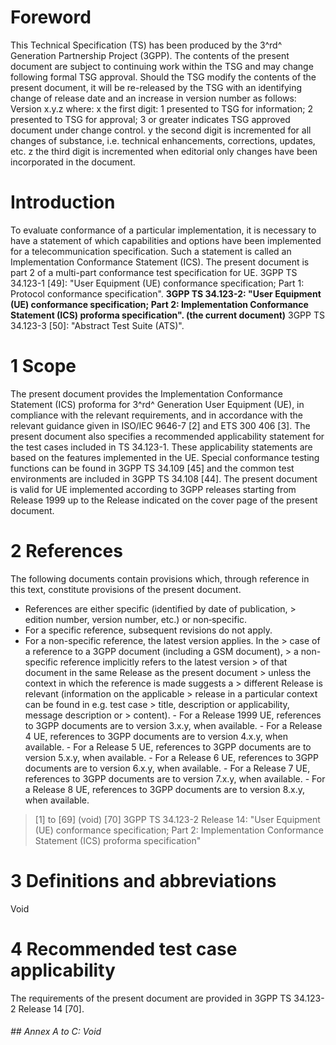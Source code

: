 # Foreword
This Technical Specification (TS) has been produced by the 3^rd^ Generation
Partnership Project (3GPP).
The contents of the present document are subject to continuing work within the
TSG and may change following formal TSG approval. Should the TSG modify the
contents of the present document, it will be re-released by the TSG with an
identifying change of release date and an increase in version number as
follows:
Version x.y.z
where:
x the first digit:
1 presented to TSG for information;
2 presented to TSG for approval;
3 or greater indicates TSG approved document under change control.
y the second digit is incremented for all changes of substance, i.e. technical
enhancements, corrections, updates, etc.
z the third digit is incremented when editorial only changes have been
incorporated in the document.
# Introduction
To evaluate conformance of a particular implementation, it is necessary to
have a statement of which capabilities and options have been implemented for a
telecommunication specification. Such a statement is called an Implementation
Conformance Statement (ICS).
The present document is part 2 of a multi-part conformance test specification
for UE.
3GPP TS 34.123-1 [49]: \"User Equipment (UE) conformance specification; Part
1: Protocol conformance specification\".
**3GPP TS 34.123-2: \"User Equipment (UE) conformance specification; Part 2:
Implementation Conformance Statement (ICS) proforma specification\". (the
current document)**
3GPP TS 34.123-3 [50]: \"Abstract Test Suite (ATS)\".
# 1 Scope
The present document provides the Implementation Conformance Statement (ICS)
proforma for 3^rd^ Generation User Equipment (UE), in compliance with the
relevant requirements, and in accordance with the relevant guidance given in
ISO/IEC 9646-7 [2] and ETS 300 406 [3].
The present document also specifies a recommended applicability statement for
the test cases included in TS 34.123-1. These applicability statements are
based on the features implemented in the UE.
Special conformance testing functions can be found in 3GPP TS 34.109 [45] and
the common test environments are included in 3GPP TS 34.108 [44].
The present document is valid for UE implemented according to 3GPP releases
starting from Release 1999 up to the Release indicated on the cover page of
the present document.
# 2 References
The following documents contain provisions which, through reference in this
text, constitute provisions of the present document.
  * References are either specific (identified by date of publication, > edition number, version number, etc.) or non‑specific.
  * For a specific reference, subsequent revisions do not apply.
  * For a non-specific reference, the latest version applies. In the > case of a reference to a 3GPP document (including a GSM document), > a non-specific reference implicitly refers to the latest version > of that document in the same Release as the present document > unless the context in which the reference is made suggests a > different Release is relevant (information on the applicable > release in a particular context can be found in e.g. test case > title, description or applicability, message description or > content).
\- For a Release 1999 UE, references to 3GPP documents are to version 3.x.y,
when available.
\- For a Release 4 UE, references to 3GPP documents are to version 4.x.y, when
available.
\- For a Release 5 UE, references to 3GPP documents are to version 5.x.y, when
available.
\- For a Release 6 UE, references to 3GPP documents are to version 6.x.y, when
available.
\- For a Release 7 UE, references to 3GPP documents are to version 7.x.y, when
available.
\- For a Release 8 UE, references to 3GPP documents are to version 8.x.y, when
available.
> [1] to [69] (void)
[70] 3GPP TS 34.123-2 Release 14: \"User Equipment (UE) conformance
specification; Part 2: Implementation Conformance Statement (ICS) proforma
specification\"
# 3 Definitions and abbreviations
Void
# 4 Recommended test case applicability
The requirements of the present document are provided in 3GPP TS 34.123-2
Release 14 [70].
###### ## Annex A to C: Void
#